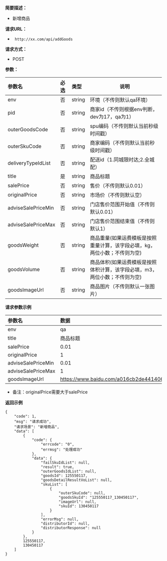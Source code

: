     
**简要描述：** 

- 新增商品

**请求URL：** 
- ` http://xx.com/api/addGoods`
  
**请求方式：**
- POST 

**参数：** 

|参数名|必选|类型|说明|
|:----    |:---|:----- |-----   |
|env |否  |string |环境（不传则默认qa环境）   |
|pid |否  |string |商家id（不传则根据env判断，dev为17，qa为1）   |
|outerGoodsCode |否  |string |spu编码（不传则默认当前秒级时间戳）   |
|outerSkuCode |否  |string |商家编码（不传则默认当前秒级时间戳）   |
|deliveryTypeIdList |否  |string |配送id（1.同城限时达;2.全城配）   |
|title |是  |string | 商品标题|
|salePrice     |否  |string | 售价（不传则默认0.01）    |
|originalPrice     |否  |string | 市场价（不传则默认空）    |
|adviseSalePriceMin     |否  |string | 门店售价范围开始值（不传则默认0.01）    |
|adviseSalePriceMax     |否  |string | 门店售价范围结束值（不传则默认1）    |
|goodsWeight     |否  |string | 商品重量(如果运费模板是按照重量计算，该字段必填，kg，两位小数；不传则为空)    |
|goodsVolume     |否  |string | 商品体积(如果运费模板是按照体积计算，该字段必填，m3，两位小数；不传则为空)    |
|goodsImageUrl     |否  |string | 商品图片（不传则默认一张图片）    |

**请求参数示例**

|参数名|数据|
|:----    |:-------    |
|env	  |qa     |
|title |商品标题 |
|salePrice |0.01|
|originalPrice |1 |
|adviseSalePriceMin |0.01 |
|adviseSalePriceMax |1 |
|goodsImageUrl |https://www.baidu.com/a016cb2de441406289433fd0c71c56bd.png |

- 备注：originalPrice需要大于salePrice

 **返回示例**

``` 
{
    "code": 1,
    "msg": "请求成功",
    "请求场景": "新增商品",
    "data": [
        {
            "code": {
                "errcode": "0",
                "errmsg": "处理成功"
            },
            "data": {
                "failSkuIdList": null,
                "result": true,
                "outerGoodsIdList": null,
                "goodsId": 125550117,
                "goodsDetailResultVoList": null,
                "skuList": [
                    {
                        "outerSkuCode": null,
                        "goodsSkuId": "125550117_130450117",
                        "imageUrl": null,
                        "skuId": 130450117
                    }
                ],
                "errorMsg": null,
                "distributorId": null,
                "distributorResponse": null
            }
        },
        125550117,
        130450117
    ]
}
```


